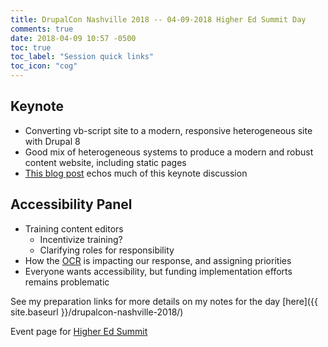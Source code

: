 ```yaml
---
title: DrupalCon Nashville 2018 -- 04-09-2018 Higher Ed Summit Day
comments: true
date: 2018-04-09 10:57 -0500
toc: true
toc_label: "Session quick links"
toc_icon: "cog"
---
```


## Keynote

* Converting vb-script site to a modern, responsive heterogeneous site with Drupal 8
* Good mix of heterogeneous systems to produce a modern and robust content website, including static pages
* [This blog post](https://evolvingweb.ca/blog/profiling-and-optimizing-drupal-migrations-blackfire) echos much of this keynote discussion


## Accessibility Panel

* Training content editors
    * Incentivize training?
    * Clarifying roles for responsibility
* How the [OCR](https://www.hhs.gov/ocr/index.html) is impacting our response, and assigning priorities
* Everyone wants accessibility, but funding implementation efforts remains problematic

See my preparation links for more details on my notes for the day [here]({{ site.baseurl }}/drupalcon-nashville-2018/)

Event page for [Higher Ed Summit](https://events.drupal.org/nashville2018/higher-ed-summit)
